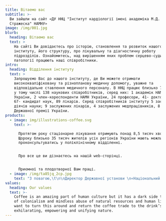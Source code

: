 ```yaml
---
title: Вiтаемо вас
subtitle: >-
  Ви зайшли на сайт «ДУ ННЦ "Інститут кардіології імені академіка М.Д.
  Стражеска" НАМНУ»
image: /img/001.jpg
blurb:
  heading: Вiтаемо вас
  text: >
    На сайті Ви довідаєтесь про історію, становлення та розвиток нашого
    інституту, його структуру, про лікувальну та діагностичну роботу
    підрозділів. Ознайомитесь, над вирішенням яких проблем серцево-судинної
    патології працюють наші співробітники. 
intro:
  heading: Відділення iнституту
  text: >
    Запрошуємо Вас до нашого інституту, де Ви можете отримати
    висококваліфіковану та різнопланову медичну допомогу, уважне та
    відповідальне ставлення медичного персоналу. В ННЦ працює близько 700 осіб,
    у тому числі 138 наукових співробітників, серед них: 1 академік НАМН
    України, 2 член-кореспонденти НАМН України, 24 професори, 41- доктор наук,
    67- кандидат наук, 89 лікарів. Серед співробітників інституту 5 заслужених
    діячів науки; 9 заслужених лікарів, 4 заслужених медпрацівників, 8 лауреатів
    Державної премії України. 
products:
  - image: img/illustrations-coffee.svg
    text: >-

      Протягом року стаціонарне лікування отримують понад 8,5 тисяч хворих.
      Щороку близько 35 тисяч жителів усіх регіонів України мають можливість
      проконсультуватись у поліклінічному відділенні. 


      Про все це ви дізнаєтесь на нашій web-сторінці. 


      Приємної та плодотворної Вам праці. 
  - image: /img/ta85jq_2cp.jpg
    text: "З повагою,\t\n\nДиректор Державної установи \n«Національний науковий центр «Інститут кардіології імені академіка М.Д. Стражеска» НАМН України», \nПрезидент Асоціації кардіологів України,\nПрезидент Асоціації ревматологів України\nАкадемік НАМН України, \nпрофесор Володимир Миколайович Коваленко"
values:
  heading: Our values
  text: >-
    Coffee is an amazing part of human culture but it has a dark side too – one
    of colonialism and mindless abuse of natural resources and human lives. We
    want to turn this around and return the coffee trade to the drink’s
    exhilarating, empowering and unifying nature.
---
```


